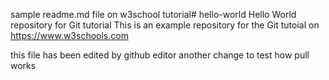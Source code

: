 sample readme.md file on w3school tutorial# hello-world
Hello World repository for Git tutorial
This is an example repository for the Git tutoial on https://www.w3schools.com

this file has been edited by github editor
another change to test how pull works
